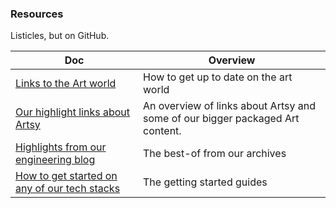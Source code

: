 ### Resources

Listicles, but on GitHub.

<!-- prettier-ignore-start -->
<!-- start_toc -->
| Doc | Overview |
|--|--|
| [Links to the Art world](/resources/art.md#readme) | How to get up to date on the art world |
| [Our highlight links about Artsy](/resources/artsy.md#readme) | An overview of links about Artsy and some of our bigger packaged Art content. |
| [Highlights from our engineering blog](/resources/blog.md#readme) | The best-of from our archives |
| [How to get started on any of our tech stacks](/resources/tech-learning.md#readme) | The getting started guides |
<!-- end_toc -->
<!-- prettier-ignore-end -->

